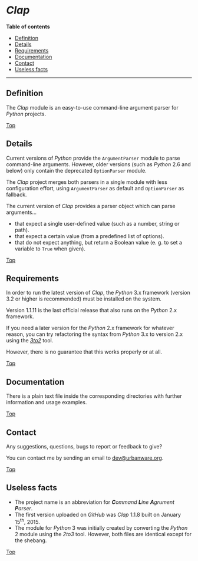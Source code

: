 # *Clap*

**Table of contents**
*   [Definition](#definition)
*   [Details](#details)
*   [Requirements](#requirements)
*   [Documentation](#documentation)
*   [Contact](#contact)
*   [Useless facts](#useless-facts)

----

## Definition

The *Clap* module is an easy-to-use command-line argument parser for *Python* projects.

[Top](#clap)

## Details

Current versions of *Python* provide the `ArgumentParser` module to parse command-line arguments. However, older versions (such as *Python* 2.6 and below) only contain the deprecated `OptionParser` module.

The *Clap* project merges both parsers in a single module with less configuration effort, using `ArgumentParser` as default and `OptionParser` as fallback.

The current version of *Clap* provides a parser object which can parse arguments...

*   that expect a single user-defined value (such as a number, string or path).
*   that expect a certain value (from a predefined list of options).
*   that do not expect anything, but return a Boolean value (e. g. to set a variable to `True` when given).

[Top](#clap)

## Requirements

In order to run the latest version of *Clap*, the *Python* 3.x framework (version 3.2 or higher is recommended) must be installed on the system.

Version 1.1.11 is the last official release that also runs on the *Python* 2.x framework.

If you need a later version for the *Python* 2.x framework for whatever reason, you can try refactoring the syntax from *Python* 3.x to version 2.x using the *[3to2](https://pypi.python.org/pypi/3to2)* tool.

However, there is no guarantee that this works properly or at all.

[Top](#clap)

## Documentation

There is a plain text file inside the corresponding directories with further information and usage examples.

[Top](#clap)

## Contact

Any suggestions, questions, bugs to report or feedback to give?

You can contact me by sending an email to <dev@urbanware.org>.

[Top](#clap)

## Useless facts

*   The project name is an abbreviation for ***C****ommand* ***L****ine* ***A****grument* ***P****arser*.
*   The first version uploaded on *GitHub* was *Clap* 1.1.8 built on January 15<sup>th</sup>, 2015.
*   The module for *Python* 3 was initially created by converting the *Python* 2 module using the *2to3* tool. However, both files are identical except for the shebang.

[Top](#clap)

